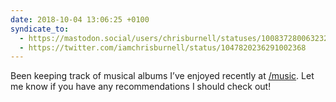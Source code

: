 ```yaml
---
date: 2018-10-04 13:06:25 +0100
syndicate_to:
  - https://mastodon.social/users/chrisburnell/statuses/100837280063232928
  - https://twitter.com/iamchrisburnell/status/1047820236291002368
---
```


Been keeping track of musical albums I’ve enjoyed recently at <a href="https://chrisburnell.com/music">/music</a>. Let me know if you have any recommendations I should check out!
